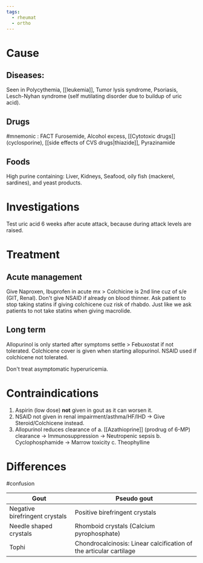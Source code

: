 ```yaml
---
tags:
  - rheumat
  - ortho
---
```

# Cause
## Diseases: 
Seen in Polycythemia, [[leukemia]], Tumor lysis syndrome, Psoriasis, Lesch-Nyhan syndrome (self mutilating disorder due to buildup of uric acid). 
## Drugs
#mnemonic : FACT 
Furosemide, Alcohol excess, [[Cytotoxic drugs]] (cyclosporine), [[side effects of CVS drugs|thiazide]], Pyrazinamide
## Foods
High purine containing: Liver, Kidneys, Seafood, oily fish (mackerel, sardines), and yeast products. 

# Investigations
Test uric acid 6 weeks after acute attack, because during attack levels are raised.

# Treatment
## Acute management
Give Naproxen, Ibuprofen in acute mx > Colchicine is 2nd line cuz of s/e (GIT, Renal).
	Don't give NSAID if already on blood thinner. 
	Ask patient to stop taking statins if giving colchicene cuz risk of rhabdo.
	Just like we ask patients to not take statins when giving macrolide.  
## Long term
Allopurinol is only started after symptoms settle > Febuxostat if not tolerated. 
Colchicene cover is given when starting allopurinol. 
	NSAID used if colchicene not tolerated. 

Don't treat asymptomatic hyperuricemia. 

# Contraindications
1. Aspirin (low dose) **not** given in gout as it can worsen it. 
2. NSAID not given in renal impairment/asthma/HF/IHD -> Give Steroid/Colchicene instead. 
3. Allopurinol reduces clearance of
	a. [[Azathioprine]] (prodrug of 6-MP) clearance -> Immunosuppression -> Neutropenic sepsis
	b. Cyclophosphamide -> Marrow toxicity
	c. Theophylline

# Differences
#confusion 

| Gout                           | Pseudo gout                                                        |
| ------------------------------ | ------------------------------------------------------------------ |
| Negative birefringent crystals | Positive birefringent crystals                                     |
| Needle shaped crystals         | Rhomboid crystals (Calcium pyrophosphate)                          |
| Tophi                          | Chondrocalcinosis: Linear calcification of the articular cartilage |
